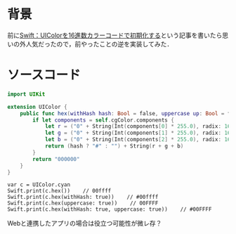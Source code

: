 <!-- title:Swift：UIColorを16進数カラーコードの文字列に変換する -->
# 背景
前に[Swift：UIColorを16進数カラーコードで初期化する](https://qiita.com/Kyomesuke3/items/eae6216b13c651254f64)という記事を書いたら思いの外人気だったので，前やったことの逆を実装してみた．

# ソースコード
```swift:Extension.swift
import UIKit

extension UIColor {
    public func hex(withHash hash: Bool = false, uppercase up: Bool = false) -> String {
        if let components = self.cgColor.components {
            let r = ("0" + String(Int(components[0] * 255.0), radix: 16, uppercase: up)).suffix(2)
            let g = ("0" + String(Int(components[1] * 255.0), radix: 16, uppercase: up)).suffix(2)
            let b = ("0" + String(Int(components[2] * 255.0), radix: 16, uppercase: up)).suffix(2)
            return (hash ? "#" : "") + String(r + g + b)
        }
        return "000000"
    }
}
```


```swift:使用例
var c = UIColor.cyan
Swift.print(c.hex())    // 00ffff
Swift.print(c.hex(withHash: true))    // #00ffff
Swift.print(c.hex(uppercase: true))    // 00FFFF
Swift.print(c.hex(withHash: true, uppercase: true))    // #00FFFF
```

Webと連携したアプリの場合は役立つ可能性が微レ存？
